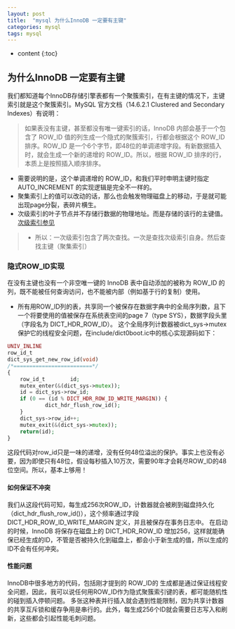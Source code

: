 ```yaml
---
layout: post
title:  "mysql 为什么InnoDB 一定要有主键"
categories: mysql
tags: mysql
---
```


* content
{:toc}

## 为什么InnoDB 一定要有主键
我们都知道每个InnoDB存储引擎表都有一个聚簇索引，在有主键的情况下，主键索引就是这个聚簇索引。MySQL 官方文档（14.6.2.1 Clustered and Secondary Indexes）有说明：
> 如果表没有主键，甚至都没有唯一键索引的话，InnoDB 内部会基于一个包含了 ROW_ID 值的列生成一个隐式的聚簇索引，行都会根据这个 ROW_ID 排序。ROW_ID 是一个6个字节，即48位的单调递增字段。有新数据插入时，就会生成一个新的递增的 ROW_ID。所以，根据 ROW_ID 排序的行，本质上是按照插入顺序排序。
* 需要说明的是，这个单调递增的 ROW_ID，和我们平时申明主键时指定 AUTO_INCREMENT 的实现逻辑是完全不一样的。
* 聚集索引上的值可以改动的话，那么也会触发物理磁盘上的移动，于是就可能出现page分裂，表碎片横生。
* 次级索引的叶子节点并不存储行数据的物理地址。而是存储的该行的主键值。[次级索引参见](https://www.cnblogs.com/lpfuture/p/4577247.html)
> * 所以：一次级索引包含了两次查找。一次是查找次级索引自身。然后查找主键（聚集索引）

### 隐式ROW_ID实现
在没有主键也没有一个非空唯一键的 InnoDB 表中自动添加的被称为 ROW_ID 的列，既不能被任何查询访问，也不能被内部（例如基于行的复制）使用。
* 所有用ROW_ID列的表，共享同一个被保存在数据字典中的全局序列数，且下一个将要使用的值被保存在系统表空间的page 7（type SYS），数据字段头里（字段名为 DICT_HDR_ROW_ID）。
这个全局序列计数器被dict_sys->mutex保护它的线程安全问题，在include/dict0boot.ic中的核心实现源码如下：
```php
UNIV_INLINE
row_id_t
dict_sys_get_new_row_id(void)
/*=========================*/
{
    row_id_t        id;
    mutex_enter(&(dict_sys->mutex));
    id = dict_sys->row_id;
    if (0 == (id % DICT_HDR_ROW_ID_WRITE_MARGIN)) {
            dict_hdr_flush_row_id();
    }
    dict_sys->row_id++;
    mutex_exit(&(dict_sys->mutex));
    return(id);
}
```

这段代码对row_id只是一味的递增，没有任何48位溢出的保护。事实上也没有必要，因为即使只有48位，假设每秒插入10万次，需要90年才会耗尽ROW_ID的48位空间。所以，基本上够用！

#### 如何保证不冲突
我们从这段代码可知，每生成256次ROW_ID，计数器就会被刷到磁盘持久化（dict_hdr_flush_row_id()），这个频率通过字段 DICT_HDR_ROW_ID_WRITE_MARGIN 定义，并且被保存在事务日志中。
在启动的时候，InnoDB 将保存在磁盘上的 DICT_HDR_ROW_ID 增加256，这样就能确保已经生成的ID，不管是否被持久化到磁盘上，都会小于新生成的值，所以生成的ID不会有任何冲突。

#### 性能问题
InnoDB中很多地方的代码，包括刚才提到的 ROW_ID的 生成都是通过保证线程安全问题，因此，我可以说任何用ROW_ID作为隐式聚簇索引键的表，都可能随机性的碰到插入停顿问题。
多张这种表并行插入就会遇到性能限制，因为共享计数器的共享互斥锁和缓存争用是串行的。此外，每生成256个ID就会需要日志写入和刷新，这些都会引起性能毛刺问题。
